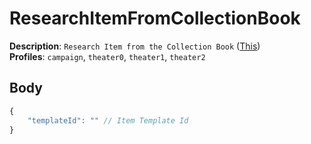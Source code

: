 # ResearchItemFromCollectionBook

**Description**: `Research Item from the Collection Book` ([This](https://imgur.com/a/8rtxQPu)) \
**Profiles**: `campaign`, `theater0`, `theater1`, `theater2`

## Body

```js
{
    "templateId": "" // Item Template Id
}
```
